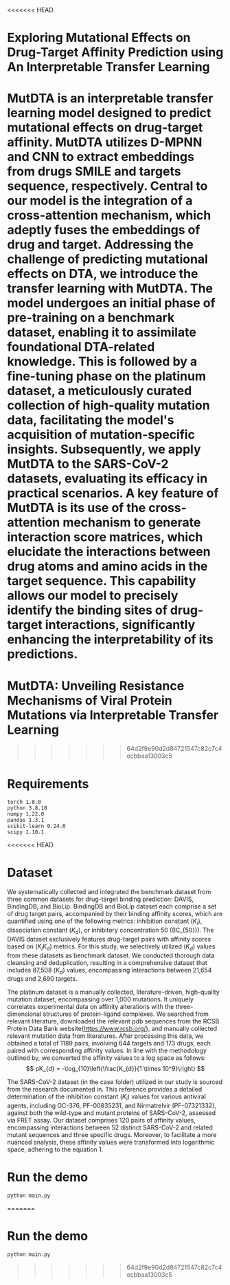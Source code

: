 <<<<<<< HEAD
# Exploring Mutational Effects on Drug-Target Affinity Prediction using An Interpretable Transfer Learning

MutDTA is an interpretable transfer learning model designed to predict mutational effects on drug-target affinity. MutDTA utilizes D-MPNN and CNN to extract embeddings from drugs SMILE and targets sequence, respectively. Central to our model is the integration of a cross-attention mechanism, which adeptly fuses the embeddings of drug and target. Addressing the challenge of predicting mutational effects on DTA, we introduce the transfer learning with MutDTA. The model undergoes an initial phase of pre-training on a benchmark dataset, enabling it to assimilate foundational DTA-related knowledge. This is followed by a fine-tuning phase on the platinum dataset, a meticulously curated collection of high-quality mutation data, facilitating the model's acquisition of mutation-specific insights. Subsequently, we apply MutDTA to the SARS-CoV-2 datasets, evaluating its efficacy in practical scenarios. A key feature of MutDTA is its use of the cross-attention mechanism to generate interaction score matrices, which elucidate the interactions between drug atoms and amino acids in the target sequence. This capability allows our model to precisely identify the binding sites of drug-target interactions, significantly enhancing the interpretability of its predictions.
=======
# MutDTA: Unveiling Resistance Mechanisms of Viral Protein Mutations via Interpretable Transfer Learning
>>>>>>> 64d2f9e90d2d84721547c82c7c4ecbbaa13003c5

# Requirements
```
torch 1.8.0
python 3.8.18
numpy 1.22.0
pandas 1.3.1
scikit-learn 0.24.0
scipy 1.10.1
```

<<<<<<< HEAD
# Dataset
We systematically collected and integrated the benchmark dataset from three common datasets for drug-target binding prediction: DAVIS, BindingDB, and BioLip. BindingDB and BioLip dataset each comprise a set of drug target pairs, accompanied by their binding affinity scores, which are quantified using one of the following metrics: inhibition constant ($K_{i}$), dissociation constant ($K_{d}$), or inhibitory concentration 50 (\(IC_{50}\)). The DAVIS dataset exclusively features drug-target pairs with affinity scores based on ($K_{i}K_{d}$) metrics. For this study, we selectively utilized ($K_{d}$) values from these datasets as benchmark dataset. We conducted thorough data cleansing and deduplication, resulting in a comprehensive dataset that includes 87,508 ($K_{d}$) values, encompassing interactions between 21,654 drugs and 2,690 targets.

The platinum dataset is a manually collected, literature-driven, high-quality mutation dataset, encompassing over 1,000 mutations. It uniquely correlates experimental data on affinity alterations with the three-dimensional structures of protein-ligand complexes. We searched from relevant literature, downloaded the relevant pdb sequences from the RCSB Protein Data Bank website(https://www.rcsb.org/), and manually collected relevant mutation data from literatures. After processing this data, we obtained a total of 1189 pairs, involving 644 targets and 173 drugs, each paired with corresponding affinity values. In line with the methodology outlined by, we converted the affinity values to a log space as follows:
$$
    pK_{d} = -\log_{10}\left(\frac{K_{d}}{1 \times 10^9}\right)
$$

The SARS-CoV-2 dataset (in the case folder) utilized in our study is sourced from the research documented in. This reference provides a detailed determination of the inhibition constant ($K_{i}$) values for various antiviral agents, including GC-376, PF-00835231, and Nirmatrelvir (PF-07321332), against both the wild-type and mutant proteins of SARS-CoV-2, assessed via FRET assay. Our dataset comprises 120 pairs of affinity values, encompassing interactions between 52 distinct SARS-CoV-2 and related mutant sequences and three specific drugs. Moreover, to facilitate a more nuanced analysis, these affinity values were transformed into logarithmic space, adhering to the equation 1.

# Run the demo
```
python main.py
```
=======
# Run the demo
```
python main.py
```
>>>>>>> 64d2f9e90d2d84721547c82c7c4ecbbaa13003c5
